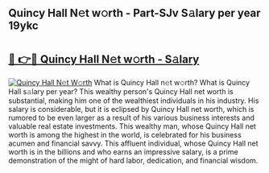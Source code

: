 ## Quincy Hall N𝚎t w𝚘rth - Part-SJv S𝚊lary per year 19ykc

# <h2><a href="http://gc1t53j.nevu.top/?p=Quincy+Hall">🔗 👉🔴 Quincy Hall N𝚎t w𝚘rth - S𝚊lary</a></h2>

[![Quincy Hall N𝚎t W𝚘rth](https://i.imgur.com/Oavwk0R.jpeg)](http://gc1t53j.nevu.top/?p=Quincy+Hall)
What is Quincy Hall n𝚎t w𝚘rth? What is Quincy Hall s𝚊lary per year?
This wealthy person's Quincy Hall net worth is substantial, making him one of the wealthiest individuals in his industry. His salary is considerable, but it is eclipsed by Quincy Hall net worth, which is rumored to be even larger as a result of his various business interests and valuable real estate investments. This wealthy man, whose Quincy Hall net worth is among the highest in the world, is celebrated for his business acumen and financial savvy. This affluent individual, whose Quincy Hall net worth is in the billions and who earns an impressive salary, is a prime demonstration of the might of hard labor, dedication, and financial wisdom.
